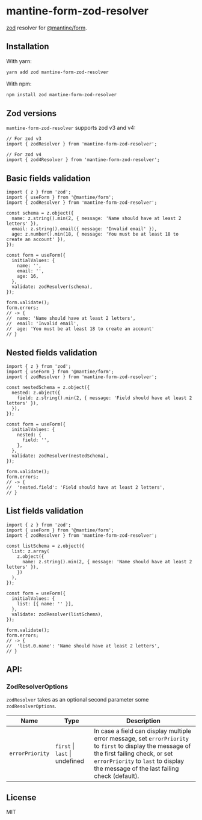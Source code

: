 # mantine-form-zod-resolver

[zod](https://www.npmjs.com/package/zod) resolver for [@mantine/form](https://mantine.dev/form/use-form/).

## Installation

With yarn:

```sh
yarn add zod mantine-form-zod-resolver
```

With npm:

```sh
npm install zod mantine-form-zod-resolver
```

## Zod versions

`mantine-form-zod-resolver` supports zod v3 and v4:

```tsx
// For zod v3
import { zodResolver } from 'mantine-form-zod-resolver';

// For zod v4
import { zod4Resolver } from 'mantine-form-zod-resolver';
```

## Basic fields validation

```tsx
import { z } from 'zod';
import { useForm } from '@mantine/form';
import { zodResolver } from 'mantine-form-zod-resolver';

const schema = z.object({
  name: z.string().min(2, { message: 'Name should have at least 2 letters' }),
  email: z.string().email({ message: 'Invalid email' }),
  age: z.number().min(18, { message: 'You must be at least 18 to create an account' }),
});

const form = useForm({
  initialValues: {
    name: '',
    email: '',
    age: 16,
  },
  validate: zodResolver(schema),
});

form.validate();
form.errors;
// -> {
//  name: 'Name should have at least 2 letters',
//  email: 'Invalid email',
//  age: 'You must be at least 18 to create an account'
// }
```

## Nested fields validation

```tsx
import { z } from 'zod';
import { useForm } from '@mantine/form';
import { zodResolver } from 'mantine-form-zod-resolver';

const nestedSchema = z.object({
  nested: z.object({
    field: z.string().min(2, { message: 'Field should have at least 2 letters' }),
  }),
});

const form = useForm({
  initialValues: {
    nested: {
      field: '',
    },
  },
  validate: zodResolver(nestedSchema),
});

form.validate();
form.errors;
// -> {
//  'nested.field': 'Field should have at least 2 letters',
// }
```

## List fields validation

```tsx
import { z } from 'zod';
import { useForm } from '@mantine/form';
import { zodResolver } from 'mantine-form-zod-resolver';

const listSchema = z.object({
  list: z.array(
    z.object({
      name: z.string().min(2, { message: 'Name should have at least 2 letters' }),
    })
  ),
});

const form = useForm({
  initialValues: {
    list: [{ name: '' }],
  },
  validate: zodResolver(listSchema),
});

form.validate();
form.errors;
// -> {
//  'list.0.name': 'Name should have at least 2 letters',
// }
```

## API:

### ZodResolverOptions

`zodResolver` takes as an optional second parameter some `zodResolverOptions`.

| Name            | Type                           | Description                                                                                                                                                                                                                        |
| --------------- | ------------------------------ | ---------------------------------------------------------------------------------------------------------------------------------------------------------------------------------------------------------------------------------- |
| `errorPriority` | `first` \| `last` \| undefined | In case a field can display multiple error message, set `errorPriority` to `first` to display the message of the first failing check, or set `errorPriority` to `last` to display the message of the last failing check (default). |

## License

MIT
